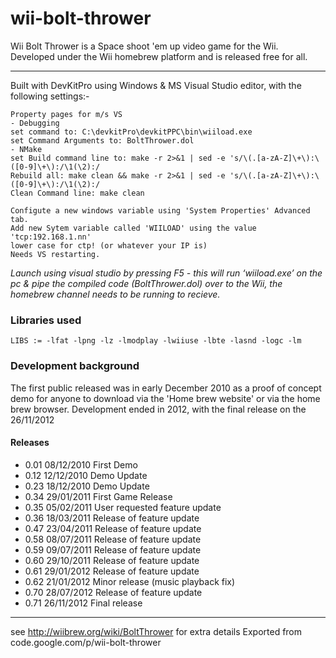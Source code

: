 # wii-bolt-thrower

Wii Bolt Thrower is a Space shoot 'em up video game for the Wii.  
Developed under the Wii homebrew platform and is released free for all.

---
Built with DevKitPro using Windows & MS Visual Studio editor, with the following settings:-

```
Property pages for m/s VS
- Debugging
set command to: C:\devkitPro\devkitPPC\bin\wiiload.exe 
set Command Arguments to: BoltThrower.dol
- NMake
set Build command line to: make -r 2>&1 | sed -e 's/\(.[a-zA-Z]\+\):\([0-9]\+\):/\1(\2):/
Rebuild all: make clean && make -r 2>&1 | sed -e 's/\(.[a-zA-Z]\+\):\([0-9]\+\):/\1(\2):/
Clean Command line: make clean
```
```
Configute a new windows variable using 'System Properties' Advanced tab.
Add new Sytem variable called 'WIILOAD' using the value 'tcp:192.168.1.nn'
lower case for ctp! (or whatever your IP is)
Needs VS restarting.
```
*Launch using visual studio by pressing F5 - this will run ‘wiiload.exe’ on the pc & pipe the compiled code (BoltThrower.dol) over to the Wii, the homebrew channel needs to be running to recieve.*

### Libraries used
```
LIBS := -lfat -lpng -lz -lmodplay -lwiiuse -lbte -lasnd -logc -lm 
```

### Development background
The first public released was in early December 2010 as a proof of concept demo for anyone to download via the 'Home brew website' or via the home brew browser.  Development ended in 2012, with the final release on the 26/11/2012

#### Releases
- 0.01	08/12/2010	First Demo
- 0.12	12/12/2010	Demo Update
- 0.23	18/12/2010	Demo Update
- 0.34	29/01/2011	First Game Release
- 0.35	05/02/2011	User requested feature update
- 0.36	18/03/2011	Release of feature update
- 0.47	23/04/2011	Release of feature update
- 0.58	08/07/2011	Release of feature update
- 0.59	09/07/2011	Release of feature update
- 0.60	29/10/2011	Release of feature update
- 0.61	29/01/2012	Release of feature update
- 0.62	21/01/2012	Minor release (music playback fix)
- 0.70	28/07/2012	Release of feature update
- 0.71	26/11/2012	Final release

----

see http://wiibrew.org/wiki/BoltThrower for extra details
Exported from code.google.com/p/wii-bolt-thrower
